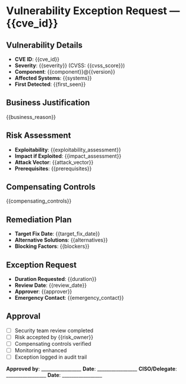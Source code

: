 # Vulnerability Exception Request — {{cve_id}}

## Vulnerability Details
- **CVE ID**: {{cve_id}}
- **Severity**: {{severity}} (CVSS: {{cvss_score}})
- **Component**: {{component}}@{{version}}
- **Affected Systems**: {{systems}}
- **First Detected**: {{first_seen}}

## Business Justification
{{business_reason}}

## Risk Assessment
- **Exploitability**: {{exploitability_assessment}}
- **Impact if Exploited**: {{impact_assessment}}
- **Attack Vector**: {{attack_vector}}
- **Prerequisites**: {{prerequisites}}

## Compensating Controls
{{compensating_controls}}

## Remediation Plan
- **Target Fix Date**: {{target_fix_date}}
- **Alternative Solutions**: {{alternatives}}
- **Blocking Factors**: {{blockers}}

## Exception Request
- **Duration Requested**: {{duration}}
- **Review Date**: {{review_date}}
- **Approver**: {{approver}}
- **Emergency Contact**: {{emergency_contact}}

## Approval
- [ ] Security team review completed
- [ ] Risk accepted by {{risk_owner}}
- [ ] Compensating controls verified
- [ ] Monitoring enhanced
- [ ] Exception logged in audit trail

**Approved by**: _________________ **Date**: _________________
**CISO/Delegate**: _________________ **Date**: _________________
